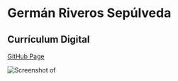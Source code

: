 # Germán Riveros Sepúlveda
## Currículum Digital
[GitHub Page](https://german-rs.github.io/)

![Screenshot of](https://german-rs.github.io/assets/img/ico.png)
